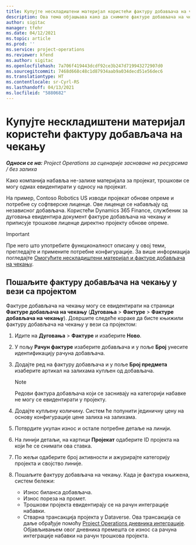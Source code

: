 ```yaml
---
title: Купујте нескладиштени материјал користећи фактуру добављача на чекању
description: Ова тема објашњава како да снимите фактуре добављача на чекању.
author: sigitac
manager: tfehr
ms.date: 04/12/2021
ms.topic: article
ms.prod: ''
ms.service: project-operations
ms.reviewer: kfend
ms.author: sigitac
ms.openlocfilehash: 7a706f419443dcdf92ce3b247d719943272907d0
ms.sourcegitcommit: 7468d668c48c1d87934aab9a034decd51e56dec6
ms.translationtype: HT
ms.contentlocale: sr-Cyrl-RS
ms.lasthandoff: 04/13/2021
ms.locfileid: "5880682"
---
```

# <a name="purchase-non-stocked-materials-using-a-pending-vendor-invoice"></a>Купујте нескладиштени материјал користећи фактуру добављача на чекању

_**Односи се на:** Project Operations за сценарије засноване на ресурсима / без залиха_

Како компанија набавља не-залихе материјала за пројекат, трошкови се могу одмах евидентирати у односу на пројекат. 

На пример, Contoso Robotics US изводи пројекат обнове опреме и потребне су софтверске лиценце. Ове лиценце се набављају од независног добављача.  Користећи Dynamics 365 Finance, службеник за дуговања евидентира документ фактуре добављача на чекању и приписује трошкове лиценце директно пројекту обнове опреме. 

> [!IMPORTANT]
> Пре него што употребите функционалност описану у овој теми, прегледајте и примените потребне конфигурације. За више информација погледајте [Омогућите нескладиштени материјал и фактуре добављача на чекању](configure-materials-nonstocked.md). 

## <a name="post-a-project-related-pending-vendor-invoice"></a>Пошаљите фактуру добављача на чекању у вези са пројектом 

Фактуре добављача на чекању могу се евидентирати на страници **Фактуре добављача на чекању** (**Дуговања** > **Фактуре** > **Фактуре добављача на чекању**). Довршите следеће кораке да бисте књижили фактуру добављача на чекању у вези са пројектом:

1. Идите на **Дуговања** > **Фактуре** и изаберите **Ново**. 
2. У пољу **Рачун фактуре** изаберите добављача и у поље **Број** унесите идентификацију рачуна добављача.
3. Додајте ред на фактуру добављача и у поље **Број предмета** изаберите артикал на залихама купљен од добављача. 

    > [!NOTE]
    > Редови фактура добављача који се заснивају на категорији набавке не могу се евидентирати у пројекту. 
    
5. Додајте купљену количину. Систем ће попунити јединичну цену на основу конфигурације цене залиха на залихама. 
6. Потврдите укупан износ и остале потребне детаље на линији.
7. На линији детаљи, на картици **Пројекат** одаберите ID пројекта на који ће се снимати ова ставка.
8. По жељи одаберите број активности и ажурирајте категорију пројекта и својство линије.
9. Пошаљите фактуру добављача на чекању. Када је фактура књижена, систем бележи:
    
    - Износ биланса добављача.
    - Износ пореза на промет.
    - Трошкови пројекта евидентирају се на рачун интеграције набавки.
    - Стварна трансакција пројекта у Dataverse. Ова трансакција се даље обрађује помоћу [Project Operations дневника интеграције](../project-accounting/project-operations-integration-journal.md). Објављивањем овог дневника премешта се износ са рачуна интеграције набавки на рачун трошкова пројекта.
